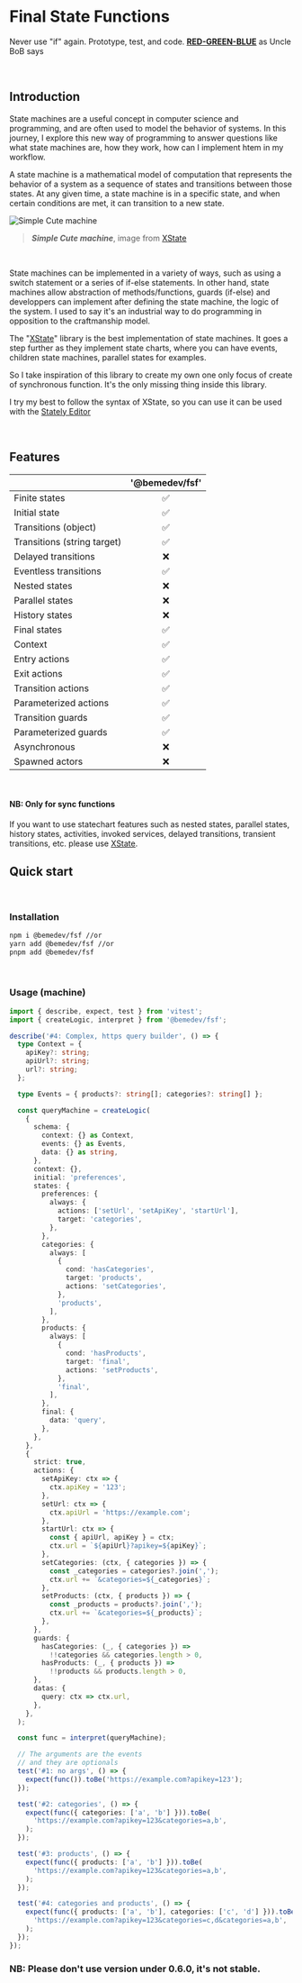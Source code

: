 # **Final State Functions**

Never use "if" again. Prototype, test, and code.
**<u>[RED-GREEN-BLUE](https://blog.cleancoder.com/uncle-bob/2014/12/17/TheCyclesOfTDD.html)</u>**
as Uncle BoB says

<br/>

## Introduction

State machines are a useful concept in computer science and programming,
and are often used to model the behavior of systems. In this journey, I
explore this new way of programming to answer questions like what state
machines are, how they work, how can I implement htem in my workflow.

A state machine is a mathematical model of computation that represents the
behavior of a system as a sequence of states and transitions between those
states. At any given time, a state machine is in a specific state, and when
certain conditions are met, it can transition to a new state.

![Simple Cute machine](./public/transitions-events.af54e0b5.svg)

> **_Simple Cute machine_**, image from
> [XState](https://xstate.js.org/docs/guides/introduction-to-state-machines-and-statecharts/#transitions-and-events)

<br/>

State machines can be implemented in a variety of ways, such as using a
switch statement or a series of if-else statements. In other hand, state
machines allow abstraction of methods/functions, guards (if-else) and
developpers can implement after defining the state machine, the logic of
the system. I used to say it's an industrial way to do programming in
opposition to the craftmanship model.

The "[XState](https://xstate.js.org/docs/)" library is the best
implementation of state machines. It goes a step further as they implement
state charts, where you can have events, children state machines, parallel
states for examples.

So I take inspiration of this library to create my own one only focus of
create of synchronous function. It's the only missing thing inside this
library.

I try my best to follow the syntax of XState, so you can use it can be used
with the
[Stately Editor](https://stately.ai/registry/discover?page=1&facetFilters=%255B%255D&numericFilters=%255B%255D)

<br />

## Features

|                             | **'@bemedev/fsf'** |
| --------------------------- | :----------------: |
| Finite states               |         ✅         |
| Initial state               |         ✅         |
| Transitions (object)        |         ✅         |
| Transitions (string target) |         ✅         |
| Delayed transitions         |         ❌         |
| Eventless transitions       |         ✅         |
| Nested states               |         ❌         |
| Parallel states             |         ❌         |
| History states              |         ❌         |
| Final states                |         ✅         |
| Context                     |         ✅         |
| Entry actions               |         ✅         |
| Exit actions                |         ✅         |
| Transition actions          |         ✅         |
| Parameterized actions       |         ✅         |
| Transition guards           |         ✅         |
| Parameterized guards        |         ✅         |
| Asynchronous                |         ❌         |
| Spawned actors              |         ❌         |

<br/>

#### **NB: Only for sync functions**

If you want to use statechart features such as nested states, parallel
states, history states, activities, invoked services, delayed transitions,
transient transitions, etc. please use
[<u>XState</u>](https://github.com/statelyai/xstate). <br/>

## Quick start

<br/>

### Installation

```bash
npm i @bemedev/fsf //or
yarn add @bemedev/fsf //or
pnpm add @bemedev/fsf
```

<br/>

### Usage (machine)

```ts
import { describe, expect, test } from 'vitest';
import { createLogic, interpret } from '@bemedev/fsf';

describe('#4: Complex, https query builder', () => {
  type Context = {
    apiKey?: string;
    apiUrl?: string;
    url?: string;
  };

  type Events = { products?: string[]; categories?: string[] };

  const queryMachine = createLogic(
    {
      schema: {
        context: {} as Context,
        events: {} as Events,
        data: {} as string,
      },
      context: {},
      initial: 'preferences',
      states: {
        preferences: {
          always: {
            actions: ['setUrl', 'setApiKey', 'startUrl'],
            target: 'categories',
          },
        },
        categories: {
          always: [
            {
              cond: 'hasCategories',
              target: 'products',
              actions: 'setCategories',
            },
            'products',
          ],
        },
        products: {
          always: [
            {
              cond: 'hasProducts',
              target: 'final',
              actions: 'setProducts',
            },
            'final',
          ],
        },
        final: {
          data: 'query',
        },
      },
    },
    {
      strict: true,
      actions: {
        setApiKey: ctx => {
          ctx.apiKey = '123';
        },
        setUrl: ctx => {
          ctx.apiUrl = 'https://example.com';
        },
        startUrl: ctx => {
          const { apiUrl, apiKey } = ctx;
          ctx.url = `${apiUrl}?apikey=${apiKey}`;
        },
        setCategories: (ctx, { categories }) => {
          const _categories = categories?.join(',');
          ctx.url += `&categories=${_categories}`;
        },
        setProducts: (ctx, { products }) => {
          const _products = products?.join(',');
          ctx.url += `&categories=${_products}`;
        },
      },
      guards: {
        hasCategories: (_, { categories }) =>
          !!categories && categories.length > 0,
        hasProducts: (_, { products }) =>
          !!products && products.length > 0,
      },
      datas: {
        query: ctx => ctx.url,
      },
    },
  );

  const func = interpret(queryMachine);

  // The arguments are the events
  // and they are optionals
  test('#1: no args', () => {
    expect(func()).toBe('https://example.com?apikey=123');
  });

  test('#2: categories', () => {
    expect(func({ categories: ['a', 'b'] })).toBe(
      'https://example.com?apikey=123&categories=a,b',
    );
  });

  test('#3: products', () => {
    expect(func({ products: ['a', 'b'] })).toBe(
      'https://example.com?apikey=123&categories=a,b',
    );
  });

  test('#4: categories and products', () => {
    expect(func({ products: ['a', 'b'], categories: ['c', 'd'] })).toBe(
      'https://example.com?apikey=123&categories=c,d&categories=a,b',
    );
  });
});
```

### **NB**: Please don't use version under 0.6.0, it's not stable.
